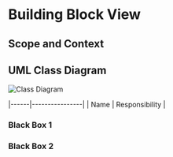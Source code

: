 # Building Block View

## Scope and Context

## UML Class Diagram

![Class Diagram](images/target/kp-commons-ean-search.urm.png "Class Diagram DNB Lookup")

|------|----------------|
| Name | Responsibility |

### Black Box 1

### Black Box 2
